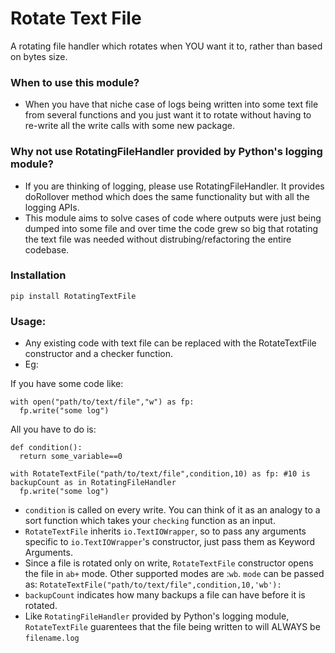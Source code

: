 # Rotate Text File
A rotating file handler which rotates when YOU want it to, rather than based on bytes size. 

### When to use this module?
- When you have that niche case of logs being written into some text file from several functions and you just want it to rotate without having to re-write all the write calls with some new package.

### Why not use RotatingFileHandler provided by Python's logging module?
- If you are thinking of logging, please use RotatingFileHandler. It provides doRollover method which does the same functionality but with all the logging APIs.
- This module aims to solve cases of code where outputs were just being dumped into some file and over time the code grew so big that rotating the text file was needed without distrubing/refactoring the entire codebase.

### Installation
`pip install RotatingTextFile`

### Usage:
- Any existing code with text file can be replaced with the RotateTextFile constructor and a checker function.
- Eg:

If you have some code like:
```
with open("path/to/text/file","w") as fp:
  fp.write("some log")
```
All you have to do is:
```
def condition():
  return some_variable==0

with RotateTextFile("path/to/text/file",condition,10) as fp: #10 is backupCount as in RotatingFileHandler
  fp.write("some log")
``` 

- `condition` is called on every write. You can think of it as an analogy to a sort function which takes your `checking` function as an input.
- `RotateTextFile` inherits `io.TextIOWrapper`, so to pass any arguments specific to `io.TextIOWrapper`'s constructor, just pass them as Keyword Arguments.
- Since a file is rotated only on write, `RotateTextFile` constructor opens the file in `ab+` mode. Other supported modes are :`wb`. `mode` can be passed as:
`RotateTextFile("path/to/text/file",condition,10,'wb'):`
- `backupCount` indicates how many backups a file can have before it is rotated.
- Like `RotatingFileHandler` provided by Python's logging module, `RotateTextFile` guarentees that the file being written to will ALWAYS be `filename.log`

